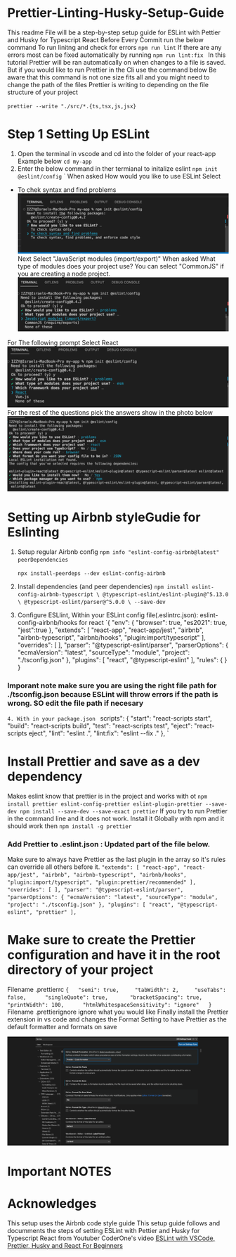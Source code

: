 # Prettier-Linting-Husky-Setup-Guide

This readme File will be a step-by-step setup guide for ESLint with Pettier and Husky for Typescript React
Before Every Commit run the below command
To run linitng and check for errors
`
npm run lint
`
If there are any errors most can be fixed automatically by running 
`
npm run lint:fix 
`
In this tutorial Prettier will be ran automatically on when changes to a file is saved. But if you would like to run Prettier in the Cli use the command below
Be aware that this command is not one size fits all and you might need to change the path of the files Prettier is writing to depending on the file structure of your project 

`
prettier --write "./src/*.{ts,tsx,js,jsx}
`
# Step 1 Setting Up ESLint

1. Open the terminal in vscode and cd into the folder of your react-app Example below 
   `cd my-app`
2. Enter the below command in ther termianal to initalize eslint
   `npm init @eslint/config`
   `
   When asked How would you like to use ESLint Select

- To chek syntax and find problems
  ![HowWouldYouliketoSetupESLlint](my-app/SetupPhotos/How_would_you_like_to_use_ESLint.png)
  Next Select "JavaScript modules (import/export)"
  When asked What type of modules does your project use?
  You can select "CommonJS" if you are creating a node project.
  ![WhatTypeofmodulesDoesyourProjectUse](my-app/SetupPhotos/WhatTypeofmodulesDoesyourProjectUse.png)

For The following prompt Select React
![SelectReact](my-app/SetupPhotos/SelectReact.png)
For the rest of the questions pick the answers show in the photo below
![WhatTypeofmodulesDoesyourProjectUse](my-app/SetupPhotos/Final.png)

# Setting up Airbnb styleGudie for Eslinting

1. Setup regular Airbnb config
   `npm info "eslint-config-airbnb@latest" peerDependencies`

   `npx install-peerdeps --dev eslint-config-airbnb`
2. Install dependencies (and peer dependencies)
   `npm install eslint-config-airbnb-typescript \
            @typescript-eslint/eslint-plugin@^5.13.0 \
            @typescript-eslint/parser@^5.0.0 \
            --save-dev`
3. Configure ESLlint, Within your ESLint config file(.eslintrc.json):
   eslint-config-airbnb/hooks for react
   `{
    "env": {
        "browser": true,
        "es2021": true,
        "jest":true
    },
    "extends": [
        "react-app",
        "react-app/jest",
        "airbnb",
        "airbnb-typescript",
        "airbnb/hooks",
        "plugin:import/typescript"
    ],
    "overrides": [
    ],
    "parser": "@typescript-eslint/parser",
    "parserOptions": {
        "ecmaVersion": "latest",
        "sourceType": "module",
        "project": "./tsconfig.json"
    },
    "plugins": [
        "react",
        "@typescript-eslint"
    ],
    "rules": {
    }
}
### Imporant note make sure you are using the right file path for ./tsconfig.json because ESLint will throw errors if the path is wrong. SO edit the file path if necesary
`
4. With in your package.json 
`
scripts": {
    "start": "react-scripts start",
    "build": "react-scripts build",
    "test": "react-scripts test",
    "eject": "react-scripts eject",
    "lint": "eslint .",
    "lint:fix": "eslint --fix ."
  },
`

# Install Prettier and save as a dev dependency
Makes eslint know that prettier is in the project and works with ot
`
npm install prettier eslint-config-prettier eslint-plugin-prettier --save-dev
npm install --save-dev --save-exact prettier
`
If you try to run Prettier in the command line and it does not work. Install it Globally with npm and it should work then
 `
 npm install -g prettier
 `
### Add Prettier to .eslint.json : Updated part of the file below.
 Make sure to always have Prettier as the last plugin in the array so it's rules can override all others before it. 
 `
   "extends": [
        "react-app",
        "react-app/jest",
        "airbnb",
        "airbnb-typescript",
        "airbnb/hooks",
        "plugin:import/typescript",
        "plugin:prettier/recommended"
    ],
    "overrides": [
    ],
    "parser": "@typescript-eslint/parser",
    "parserOptions": {
        "ecmaVersion": "latest",
        "sourceType": "module",
        "project": "./tsconfig.json"
    },
    "plugins": [
        "react",
        "@typescript-eslint",
        "prettier"
    ],
 `
 # Make sure to create the Prettier configuration and have it in the root directory of your project  
 Filename .prettierrc 
`
{   "semi": true,    
    "tabWidth": 2,    
    "useTabs": false,     
    "singleQuote": true,      
    "bracketSpacing": true,     
    "printWidth": 100,     
    "htmlWhitespaceSensitivity": "ignore"  
}
`
Filename .prettierignore
ignore what you would like
Finally install the Prettier extension in vs code and changes the Format Setting to have Prettier as the default formatter and formats on save

![AddPRETTEIR](my-app/SetupPhotos/PrettierFommatSetting.png)

# Important NOTES 
# Acknowledges

This setup uses the Airbnb code style guide
This setup guide follows and documments the steps of setting ESLint with Pettier and Husky for Typescript React from Youtuber CoderOne's video [ESLint with VSCode, Prettier, Husky and React For Beginners](https://www.youtube.com/watch?v=ZXW6Jn6or1w)
